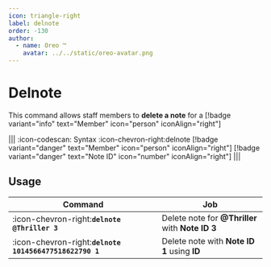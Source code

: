```yaml
---
icon: triangle-right
label: delnote
order: -130
author:
  - name: Oreo ™
    avatar: ../../static/oreo-avatar.png
---
```


# Delnote

This command allows staff members to **delete a note** for a [!badge variant="info" text="Member" icon="person" iconAlign="right"]

||| :icon-codescan: Syntax
:icon-chevron-right:delnote [!badge variant="danger" text="Member" icon="person" iconAlign="right"] [!badge variant="danger" text="Note ID" icon="number" iconAlign="right"]
|||

## Usage

| Command                                                 | Job                                              |
| ------------------------------------------------------- | ------------------------------------------------ |
| :icon-chevron-right:**`delnote @Thriller 3`**           | Delete note for **@Thriller** with **Note ID 3** |
| :icon-chevron-right:**`delnote 1014566477518622790 1`** | Delete note with **Note ID 1** using **ID**      |
